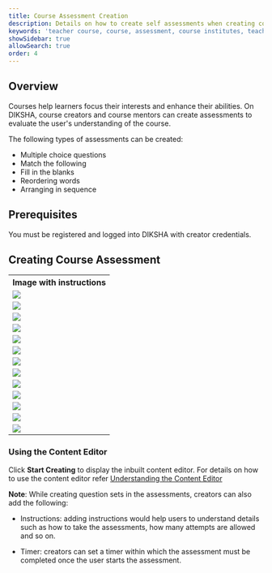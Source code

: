```yaml
---
title: Course Assessment Creation
description: Details on how to create self assessments when creating courses
keywords: 'teacher course, course, assessment, course institutes, teacher educator, course, course compiling, create course, adding resource to course, assessment, creating assessments'
showSidebar: true
allowSearch: true
order: 4
---
```


## Overview

Courses help learners focus their interests and enhance their abilities. On DIKSHA, course creators and course mentors can create assessments to evaluate the user's understanding of the course. 

The following types of assessments can be created:

- Multiple choice questions
- Match the following
- Fill in the blanks
- Reordering words
- Arranging in sequence

## Prerequisites

You must be registered and logged into DIKSHA with creator credentials.

## Creating Course Assessment

<table>
<tr>
  <th>Image with instructions</th></tr>
<tr><td><img src="../images/course/course_assess1.png"></td></tr>
<tr><td><img src="../images/course/course_assess2.png"></td></tr>
<tr><td><img src="../images/course/course_assess3.png"></td></tr>
<tr><td><img src="../images/course/course_assess4.png"></td></tr>
<tr><td><img src="../images/course/course_assess5.png"></td></tr>
<tr><td><img src="../images/course/course_assess6.png"></td></tr>
<tr><td><img src="../images/course/course_assess7.png"></td></tr>
<tr><td><img src="../images/course/course_assess8.png"></td></tr>
<tr><td><img src="../images/course/course_assess9.png"></td></tr>
<tr><td><img src="../images/course/course_assess10.png"></td></tr>
<tr><td><img src="../images/course/course_assess11.png"></td></tr>
<tr><td><img src="../images/course/course_assess12.png"></td></tr>
<tr><td><img src="../images/course/course_assess13.png"></td></tr>
</table>

### Using the Content Editor

Click **Start Creating** to display the inbuilt content editor. For details on how to use the content editor refer <a href = "/help/creator/understand-content-editor-tool/index.html" target="_blank">Understanding the Content Editor</a>

<b>Note</b>: While creating question sets in the assessments, creators can also add the following:

- Instructions: adding instructions would help users to understand details such as how to take the assessments, how many attempts are allowed and so on.

- Timer: creators can set a timer within which the assessment must be completed once the user starts the assessment.



